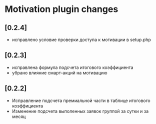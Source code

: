 # Motivation plugin changes

## [0.2.4]
- исправлено условие проверки доступа к мотивации в setup.php

## [0.2.3]
- исправлена формула подсчета итогового коэффициента
- убрано влияние смарт-акций на мотивацию

## [0.2.2]
- Исправление подсчета премиальной части в таблице итогового коэффициента
- Изменение подсчета выполенных заявок группой за сутки и за месяц